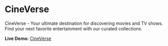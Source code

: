 # CineVerse
CineVerse - Your ultimate destination for discovering movies and TV shows. Find your next favorite entertainment with our curated collections.

**Live Demo:** [CineVerse](https://cinephile-virid.vercel.app/)